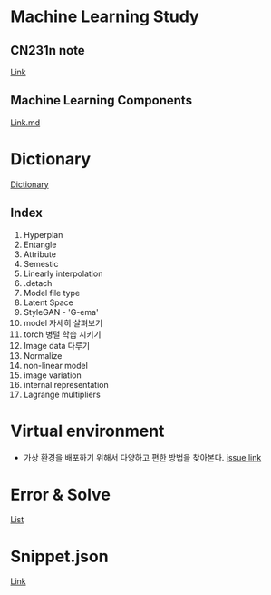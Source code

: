 # Machine Learning Study
## CN231n note
[Link](https://github.com/doublejy715/Machine_Learning/tree/main/CS231n-2017)

## Machine Learning Components
[Link.md](https://github.com/doublejy715/Machine_Learning/blob/main/Machine%20Learning/Components.md)

# Dictionary

[Dictionary](https://github.com/doublejy715/Machine_Learning/issues/1)
## Index
1. Hyperplan
2. Entangle
3. Attribute
4. Semestic
5. Linearly interpolation
6. .detach
7. Model file type
8. Latent Space
9. StyleGAN - 'G-ema'
10. model 자세히 살펴보기
11. torch 병렬 학습 시키기
12. Image data 다루기
13. Normalize
14. non-linear model
15. image variation
16. internal representation
17. Lagrange multipliers

# Virtual environment
- 가상 환경을 배포하기 위해서 다양하고 편한 방법을 찾아본다.
[issue link](https://github.com/doublejy715/Machine_Learning/issues/12)

# Error & Solve
[List](https://github.com/doublejy715/Machine_Learning/issues/2)

# Snippet.json
[Link](https://github.com/doublejy715/Machine_Learning/blob/main/snippet.json)
